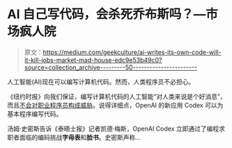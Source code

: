# AI 自己写代码，会杀死乔布斯吗？—市场疯人院

> 原文：<https://medium.com/geekculture/ai-writes-its-own-code-will-it-kill-jobs-market-mad-house-edc9e53b49c0?source=collection_archive---------50----------------------->

人工智能(AI)现在可以编写计算机代码。然而，人类程序员不必担心。

《纽约时报》向我们保证，编写计算机代码的人工智能“对人类来说是个好消息”，而且[不会对职业程序员构成威胁](https://www.nytimes.com/2021/09/09/technology/codex-artificial-intelligence-coding.html)。说得详细点，OpenAI 的新应用 Codex 可以为基本程序编写代码。

汤姆·史密斯告诉《泰晤士报》记者凯德·梅斯，OpenAI Codex 立即通过了编程求职者面临的编码挑战**字母表**和**脸书**。史密斯声称…